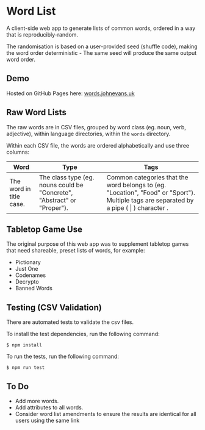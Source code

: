 # Word List

A client-side web app to generate lists of common words, ordered in a way that is reproducibly-random.

The randomisation is based on a user-provided seed (shuffle code), making the word order deterministic - The same seed will produce the same output word order.

## Demo

Hosted on GitHub Pages here: [words.johnevans.uk](https://words.johnevans.uk/)

## Raw Word Lists

The raw words are in CSV files, grouped by word class (eg. noun, verb, adjective), within language directories, within the ```words``` directory.

Within each CSV file, the words are ordered alphabetically and use three columns:

| Word | Type | Tags |
| --- | --- | --- |
|The word in title case. | The class type (eg. nouns could be "Concrete", "Abstract" or "Proper"). | Common categories that the word belongs to (eg. "Location", "Food" or "Sport"). Multiple tags are separated by a pipe ( \| ) character .

## Tabletop Game Use

The original purpose of this web app was to supplement tabletop games that need shareable, preset lists of words, for example:

- Pictionary
- Just One
- Codenames
- Decrypto
- Banned Words

## Testing (CSV Validation)

There are automated tests to validate the csv files.

To install the test dependencies, run the following command:
```
$ npm install
```

To run the tests, run the following command:
```
$ npm run test
```


## To Do
- Add more words.
- Add attributes to all words.
- Consider word list amendments to ensure the results are identical for all users using the same link
